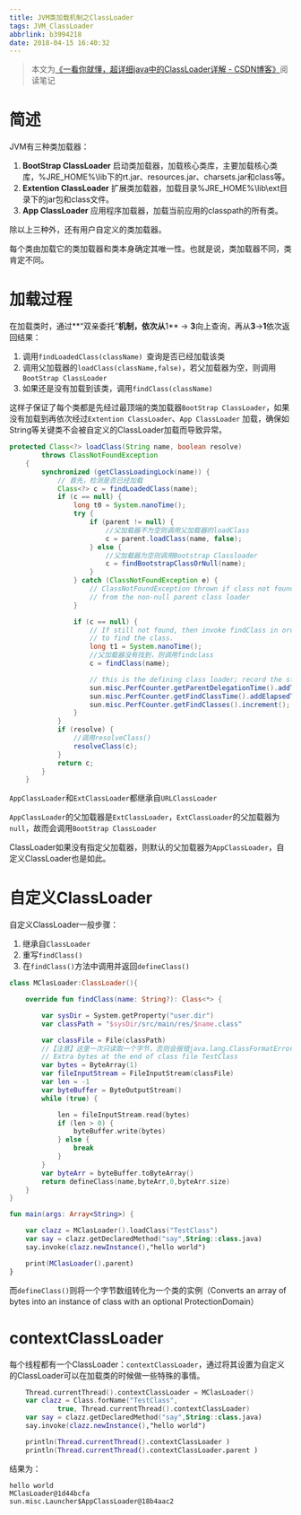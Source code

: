 ```yaml
---
title: JVM类加载机制之ClassLoader
tags: JVM_ClassLoader
abbrlink: b3994218
date: 2018-04-15 16:40:32
---
```


> 本文为[《一看你就懂，超详细java中的ClassLoader详解 - CSDN博客》]( https://blog.csdn.net/briblue/article/details/54973413)阅读笔记



# 简述

JVM有三种类加载器：

1. **BootStrap ClassLoader** 启动类加载器，加载核心类库，主要加载核心类库，%JRE_HOME%\lib下的rt.jar、resources.jar、charsets.jar和class等。
2. **Extention ClassLoader** 扩展类加载器，加载目录%JRE_HOME%\lib\ext目录下的jar包和class文件。
3. **App ClassLoader** 应用程序加载器，加载当前应用的classpath的所有类。

除以上三种外，还有用户自定义的类加载器。

每个类由加载它的类加载器和类本身确定其唯一性。也就是说，类加载器不同，类肯定不同。

# 加载过程

在加载类时，通过**“双亲委托”**机制，依次从**1** -> **3**向上查询，再从**3**->**1**依次返回结果：

1. 调用`findLoadedClass(className) `查询是否已经加载该类
2. 调用父加载器的`loadClass(className,false)`，若父加载器为空，则调用`BootStrap ClassLoader`
3. 如果还是没有加载到该类，调用`findClass(className)`

这样子保证了每个类都是先经过最顶端的类加载器`BootStrap ClassLoader`，如果没有加载到再依次经过`Extention ClassLoader`、`App ClassLoader` 加载，确保如String等关键类不会被自定义的ClassLoader加载而导致异常。

```java
protected Class<?> loadClass(String name, boolean resolve)
        throws ClassNotFoundException
    {
        synchronized (getClassLoadingLock(name)) {
            // 首先，检测是否已经加载
            Class<?> c = findLoadedClass(name);
            if (c == null) {
                long t0 = System.nanoTime();
                try {
                    if (parent != null) {
                        //父加载器不为空则调用父加载器的loadClass
                        c = parent.loadClass(name, false);
                    } else {
                        //父加载器为空则调用Bootstrap Classloader
                        c = findBootstrapClassOrNull(name);
                    }
                } catch (ClassNotFoundException e) {
                    // ClassNotFoundException thrown if class not found
                    // from the non-null parent class loader
                }

                if (c == null) {
                    // If still not found, then invoke findClass in order
                    // to find the class.
                    long t1 = System.nanoTime();
                    //父加载器没有找到，则调用findclass
                    c = findClass(name);

                    // this is the defining class loader; record the stats
                    sun.misc.PerfCounter.getParentDelegationTime().addTime(t1 - t0);
                    sun.misc.PerfCounter.getFindClassTime().addElapsedTimeFrom(t1);
                    sun.misc.PerfCounter.getFindClasses().increment();
                }
            }
            if (resolve) {
                //调用resolveClass()
                resolveClass(c);
            }
            return c;
        }
    }
```

`AppClassLoader`和`ExtClassLoader`都继承自`URLClassLoader`

`AppClassLoader`的父加载器是`ExtClassLoader`，`ExtClassLoader`的父加载器为`null`，故而会调用`BootStrap ClassLoader`

ClassLoader如果没有指定父加载器，则默认的父加载器为`AppClassLoader`，自定义ClassLoader也是如此。



# 自定义ClassLoader

自定义ClassLoader一般步骤：

1. 继承自`ClassLoader`
2. 重写`findClass()`
3. 在`findClass()`方法中调用并返回`defineClass()`

```kotlin
class MClasLoader:ClassLoader(){

    override fun findClass(name: String?): Class<*> {

        var sysDir = System.getProperty("user.dir")
        var classPath = "$sysDir/src/main/res/$name.class"

        var classFile = File(classPath)
        //【注意】这里一次只读取一个字节，否则会报错java.lang.ClassFormatError:
        // Extra bytes at the end of class file TestClass
        var bytes = ByteArray(1)
        var fileInputStream = FileInputStream(classFile)
        var len = -1
        var byteBuffer = ByteOutputStream()
        while (true) {

            len = fileInputStream.read(bytes)
            if (len > 0) {
                byteBuffer.write(bytes)
            } else {
                break
            }
        }
        var byteArr = byteBuffer.toByteArray()
        return defineClass(name,byteArr,0,byteArr.size)
    }
}

fun main(args: Array<String>) {

    var clazz = MClasLoader().loadClass("TestClass")
    var say = clazz.getDeclaredMethod("say",String::class.java)
    say.invoke(clazz.newInstance(),"hello world")

    print(MClasLoader().parent)
}
```

而`defineClass()`则将一个字节数组转化为一个类的实例（Converts an array of bytes into an instance of class with an optional ProtectionDomain）

# contextClassLoader

每个线程都有一个ClassLoader：`contextClassLoader`，通过将其设置为自定义的ClassLoader可以在加载类的时候做一些特殊的事情。

```kotlin
    Thread.currentThread().contextClassLoader = MClasLoader()
    var clazz = Class.forName("TestClass",
            true, Thread.currentThread().contextClassLoader)
    var say = clazz.getDeclaredMethod("say",String::class.java)
    say.invoke(clazz.newInstance(),"hello world")

    println(Thread.currentThread().contextClassLoader )
    println(Thread.currentThread().contextClassLoader.parent )
```

结果为：

```
hello world
MClasLoader@1d44bcfa
sun.misc.Launcher$AppClassLoader@18b4aac2
```